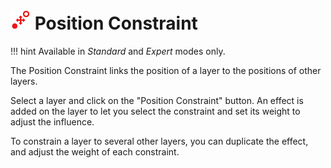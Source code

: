 # ![Constraints Icon](img/duik-icons/positionconstraint-icon-r.png) Position Constraint

!!! hint
    Available in _Standard_ and _Expert_ modes only.
    
The Position Constraint links the position of a layer to the positions of other layers.

Select a layer and click on the "Position Constraint" button.
An effect is added on the layer to let you select the constraint and set its weight to adjust the influence.

To constrain a layer to several other layers, you can duplicate the effect, and adjust the weight of each constraint.
